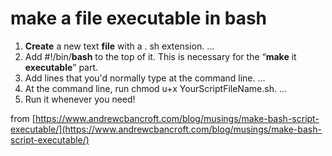 # make a file executable in bash

1. **Create** a new text **file** with a . sh extension. ...
2. Add \#!/bin/**bash** to the top of it. This is necessary for the “**make** it **executable**” part.
3. Add lines that you'd normally type at the command line. ...
4. At the command line, run chmod u+x YourScriptFileName.sh. ...
5. Run it whenever you need!

from [https://www.andrewcbancroft.com/blog/musings/make-bash-script-executable/](https://www.andrewcbancroft.com/blog/musings/make-bash-script-executable/)


